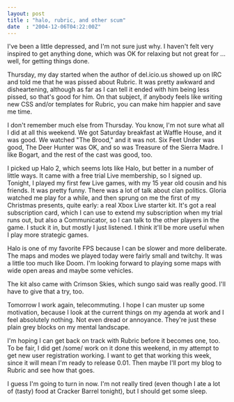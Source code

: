 ```yaml
---
layout: post
title : "halo, rubric, and other scum"
date  : "2004-12-06T04:22:00Z"
---
```

I've been a little depressed, and I'm not sure just why.  I haven't felt very inspired to get anything done, which was OK for relaxing but not great for ... well, for getting things done.

Thursday, my day started when the author of del.icio.us showed up on IRC and told me that he was pissed about Rubric.  It was pretty awkward and disheartening, although as far as I can tell it ended with him being less pissed, so that's good for him.  On that subject, if anybody feels like writing new CSS and/or templates for Rubric, you can make him happier and save me time.

I don't remember much else from Thursday.  You know, I'm not sure what all I did at all this weekend.  We got Saturday breakfast at Waffle House, and it was good.  We watched "The Brood," and it was not.  Six Feet Under was good, The Deer Hunter was OK, and so was Treasure of the Sierra Madre.  I like Bogart, and the rest of the cast was good, too.

I picked up Halo 2, which seems lots like Halo, but better in a number of little ways.  It came with a free trial Live membership, so I signed up. Tonight, I played my first few Live games, with my 15 year old cousin and his friends.  It was pretty funny.  There was a lot of talk about clan politics. Gloria watched me play for a while, and then sprung on me the first of my Christmas presents, quite early: a real Xbox Live starter kit.  It's got a real subscription card, which I can use to extend my subscription when my trial runs out, but also a Communicator, so I can talk to the other players in the game. I stuck it in, but mostly I just listened.  I think it'll be more useful when I play more strategic games.

Halo is one of my favorite FPS because I can be slower and more deliberate. The maps and modes we played today were fairly small and twitchy.  It was a little too much like Doom.  I'm looking forward to playing some maps with wide open areas and maybe some vehicles.

The kit also came with Crimson Skies, which sungo said was really good.  I'll have to give that a try, too.

Tomorrow I work again, telecommuting.  I hope I can muster up some motivation, because I look at the current things on my agenda at work and I feel absolutely nothing.  Not even dread or annoyance.  They're just these plain grey blocks on my mental landscape.

I'm hoping I can get back on track with Rubric before it becomes one, too.  To be fair, I did get /some/ work on it done this weekend, in my attempt to get new user registration working.  I want to get that working this week, since it will mean I'm ready to release 0.01.  Then maybe I'll port my blog to Rubric and see how that goes.

I guess I'm going to turn in now.  I'm not really tired (even though I ate a lot of (tasty) food at Cracker Barrel tonight), but I should get some sleep.


